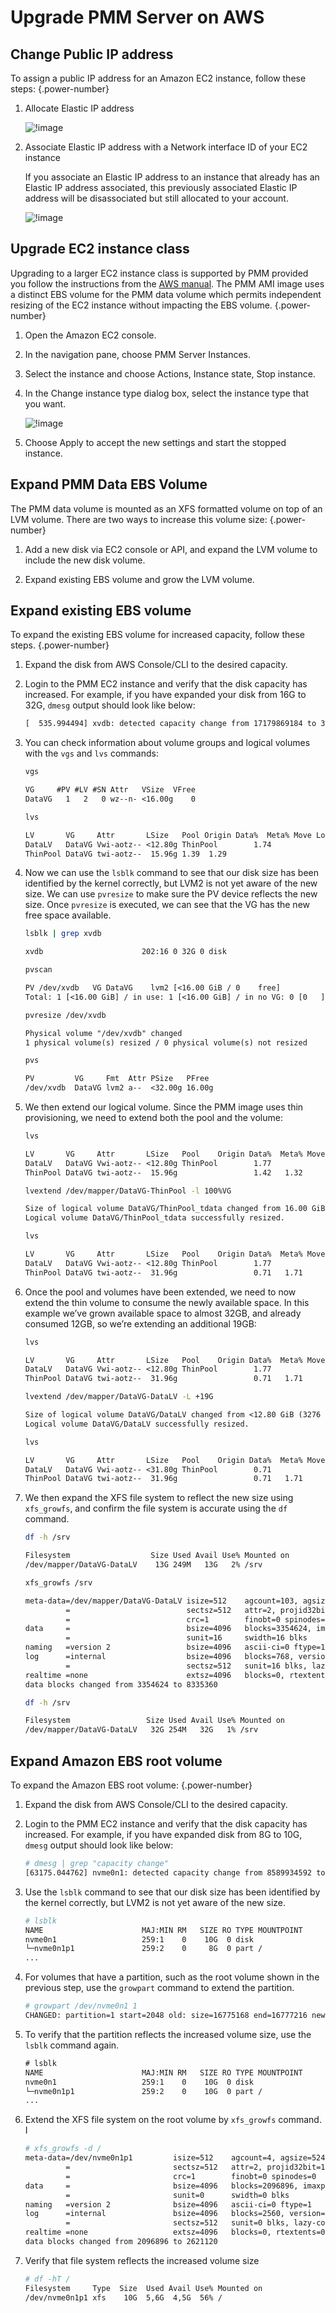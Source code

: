 # Upgrade PMM Server on AWS

## Change Public IP address

To assign a public IP address for an Amazon EC2 instance, follow these steps:
{.power-number}

1. Allocate Elastic IP address

    ![!image](../../_images/aws-marketplace.pmm.ec2.ip.allocate.png)

2. Associate Elastic IP address with a Network interface ID of your EC2 instance

    If you associate an Elastic IP address to an instance that already has an Elastic IP address associated, this previously associated Elastic IP address will be disassociated but still allocated to your account.

    ![!image](../../_images/aws-marketplace.pmm.ec2.ip.associate.png)

## Upgrade EC2 instance class

Upgrading to a larger EC2 instance class is supported by PMM provided you follow the instructions from the [AWS manual](https://docs.aws.amazon.com/AWSEC2/latest/UserGuide/ec2-instance-resize.html). The PMM AMI image uses a distinct EBS volume for the PMM data volume which permits independent resizing of the EC2 instance without impacting the EBS volume.
{.power-number}

1. Open the Amazon EC2 console.

2. In the navigation pane, choose PMM Server Instances.

3. Select the instance and choose Actions, Instance state, Stop instance.

4. In the Change instance type dialog box, select the instance type that you want.

    ![!image](../../_images/aws-marketplace.pmm.ec2.instance.upgrade.png)

5. Choose Apply to accept the new settings and start the stopped instance.

## Expand PMM Data EBS Volume

The PMM data volume is mounted as an XFS formatted volume on top of an LVM volume. There are two ways to increase this volume size:
{.power-number}

1. Add a new disk via EC2 console or API, and expand the LVM volume to include the new disk volume.

2. Expand existing EBS volume and grow the LVM volume.

## Expand existing EBS volume

To expand the existing EBS volume for increased capacity, follow these steps.
{.power-number}

1. Expand the disk from AWS Console/CLI to the desired capacity.

2. Login to the PMM EC2 instance and verify that the disk capacity has increased. For example, if you have expanded your disk from 16G to 32G, `dmesg` output should look like below:

    ```txt
    [  535.994494] xvdb: detected capacity change from 17179869184 to 34359738368
    ```

3. You can check information about volume groups and logical volumes with the `vgs` and `lvs` commands:

    ```sh
    vgs
    ```

    ```txt
    VG     #PV #LV #SN Attr   VSize  VFree
    DataVG   1   2   0 wz--n- <16.00g    0
    ```

    ```sh
    lvs
    ```

    ```txt
    LV       VG     Attr       LSize   Pool Origin Data%  Meta% Move Log Cpy%Sync Convert
    DataLV   DataVG Vwi-aotz-- <12.80g ThinPool        1.74
    ThinPool DataVG twi-aotz--  15.96g 1.39  1.29
    ```

4. Now we can use the `lsblk` command to see that our disk size has been identified by the kernel correctly, but LVM2 is not yet aware of the new size. We can use `pvresize` to make sure the PV device reflects the new size. Once `pvresize` is executed, we can see that the VG has the new free space available.

    ```sh
    lsblk | grep xvdb
    ```

    ```txt
    xvdb                      202:16 0 32G 0 disk
    ```

    ```sh
    pvscan
    ```

    ```txt
    PV /dev/xvdb   VG DataVG    lvm2 [<16.00 GiB / 0    free]
    Total: 1 [<16.00 GiB] / in use: 1 [<16.00 GiB] / in no VG: 0 [0   ]
    ```

    ```sh
    pvresize /dev/xvdb
    ```

    ```txt
    Physical volume "/dev/xvdb" changed
    1 physical volume(s) resized / 0 physical volume(s) not resized
    ```

    ```sh
    pvs
    ```

    ```txt
    PV         VG     Fmt  Attr PSize   PFree
    /dev/xvdb  DataVG lvm2 a--  <32.00g 16.00g
    ```

5. We then extend our logical volume. Since the PMM image uses thin provisioning, we need to extend both the pool and the volume:

    ```sh
    lvs
    ```

    ```txt
    LV       VG     Attr       LSize   Pool    Origin Data%  Meta% Move Log Cpy%Sync Convert
    DataLV   DataVG Vwi-aotz-- <12.80g ThinPool        1.77
    ThinPool DataVG twi-aotz--  15.96g                 1.42   1.32
    ```

    ```sh
    lvextend /dev/mapper/DataVG-ThinPool -l 100%VG
    ```

    ```txt
    Size of logical volume DataVG/ThinPool_tdata changed from 16.00 GiB (4096 extents) to 31.96 GiB (8183 extents).
    Logical volume DataVG/ThinPool_tdata successfully resized.
    ```

    ```sh
    lvs
    ```

    ```txt
    LV       VG     Attr       LSize   Pool    Origin Data%  Meta% Move Log Cpy%Sync Convert
    DataLV   DataVG Vwi-aotz-- <12.80g ThinPool        1.77
    ThinPool DataVG twi-aotz--  31.96g                 0.71   1.71
    ```

6. Once the pool and volumes have been extended, we need to now extend the thin volume to consume the newly available space. In this example we’ve grown available space to almost 32GB, and already consumed 12GB, so we’re extending an additional 19GB:

    ```sh
    lvs
    ```

    ```txt
    LV       VG     Attr       LSize   Pool    Origin Data%  Meta% Move Log Cpy%Sync Convert
    DataLV   DataVG Vwi-aotz-- <12.80g ThinPool        1.77
    ThinPool DataVG twi-aotz--  31.96g                 0.71   1.71
    ```

    ```sh
    lvextend /dev/mapper/DataVG-DataLV -L +19G
    ```

    ```txt
    Size of logical volume DataVG/DataLV changed from <12.80 GiB (3276 extents) to <31.80 GiB (8140 extents).
    Logical volume DataVG/DataLV successfully resized.
    ```

    ```sh
    lvs
    ```

    ```txt
    LV       VG     Attr       LSize   Pool    Origin Data%  Meta% Move Log Cpy%Sync Convert
    DataLV   DataVG Vwi-aotz-- <31.80g ThinPool        0.71
    ThinPool DataVG twi-aotz--  31.96g                 0.71   1.71
    ```

7. We then expand the XFS file system to reflect the new size using `xfs_growfs`, and confirm the file system is accurate using the `df` command.

    ```sh
    df -h /srv
    ```

    ```txt
    Filesystem                  Size Used Avail Use% Mounted on
    /dev/mapper/DataVG-DataLV    13G 249M   13G   2% /srv
    ```

    ```sh
    xfs_growfs /srv
    ```

    ```txt
    meta-data=/dev/mapper/DataVG-DataLV isize=512    agcount=103, agsize=32752 blks
             =                          sectsz=512   attr=2, projid32bit=1
             =                          crc=1        finobt=0 spinodes=0
    data     =                          bsize=4096   blocks=3354624, imaxpct=25
             =                          sunit=16     swidth=16 blks
    naming   =version 2                 bsize=4096   ascii-ci=0 ftype=1
    log      =internal                  bsize=4096   blocks=768, version=2
             =                          sectsz=512   sunit=16 blks, lazy-count=1
    realtime =none                      extsz=4096   blocks=0, rtextents=0
    data blocks changed from 3354624 to 8335360
    ```

    ```sh
    df -h /srv
    ```

    ```txt
    Filesystem                 Size Used Avail Use% Mounted on
    /dev/mapper/DataVG-DataLV   32G 254M   32G   1% /srv
    ```

## Expand Amazon EBS root volume

To expand the Amazon EBS root volume:
{.power-number}

1. Expand the disk from AWS Console/CLI to the desired capacity.

2. Login to the PMM EC2 instance and verify that the disk capacity has increased. For example, if you have expanded disk from 8G to 10G, `dmesg` output should look like below:

    ```sh
    # dmesg | grep "capacity change"
    [63175.044762] nvme0n1: detected capacity change from 8589934592 to 10737418240
    ```

3. Use the `lsblk` command to see that our disk size has been identified by the kernel correctly, but LVM2 is not yet aware of the new size.

    ```sh
    # lsblk
    NAME                      MAJ:MIN RM   SIZE RO TYPE MOUNTPOINT
    nvme0n1                   259:1    0    10G  0 disk
    └─nvme0n1p1               259:2    0     8G  0 part /
    ...
    ```

4. For volumes that have a partition, such as the root volume shown in the previous step, use the `growpart` command to extend the partition.

    ```sh
    # growpart /dev/nvme0n1 1
    CHANGED: partition=1 start=2048 old: size=16775168 end=16777216 new: size=20969439 end=20971487
    ```

5. To verify that the partition reflects the increased volume size, use the `lsblk` command again.

    ```txt
    # lsblk
    NAME                      MAJ:MIN RM   SIZE RO TYPE MOUNTPOINT
    nvme0n1                   259:1    0    10G  0 disk
    └─nvme0n1p1               259:2    0    10G  0 part /
    ...
    ```

6. Extend the XFS file system on the root volume by `xfs_growfs` command. I

    ```sh
    # xfs_growfs -d /
    meta-data=/dev/nvme0n1p1         isize=512    agcount=4, agsize=524224 blks
             =                       sectsz=512   attr=2, projid32bit=1
             =                       crc=1        finobt=0 spinodes=0
    data     =                       bsize=4096   blocks=2096896, imaxpct=25
             =                       sunit=0      swidth=0 blks
    naming   =version 2              bsize=4096   ascii-ci=0 ftype=1
    log      =internal               bsize=4096   blocks=2560, version=2
             =                       sectsz=512   sunit=0 blks, lazy-count=1
    realtime =none                   extsz=4096   blocks=0, rtextents=0
    data blocks changed from 2096896 to 2621120
    ```

7. Verify that file system reflects the increased volume size

    ```sh
    # df -hT /
    Filesystem     Type  Size  Used Avail Use% Mounted on
    /dev/nvme0n1p1 xfs    10G  5,6G  4,5G  56% /
    ```